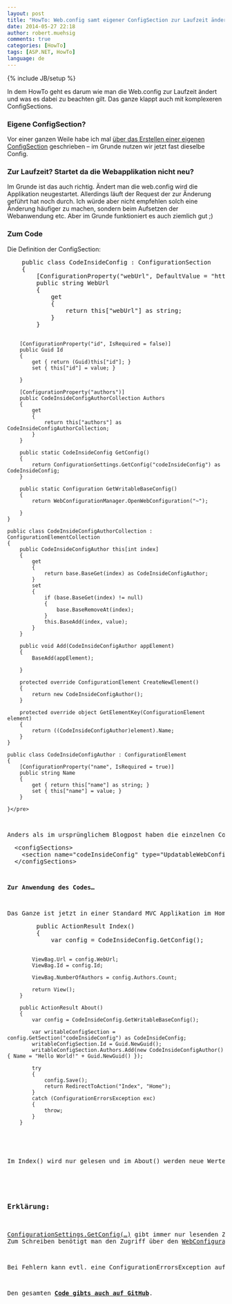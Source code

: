 ```yaml
---
layout: post
title: "HowTo: Web.config samt eigener ConfigSection zur Laufzeit ändern"
date: 2014-05-27 22:18
author: robert.muehsig
comments: true
categories: [HowTo]
tags: [ASP.NET, HowTo]
language: de
---
```

{% include JB/setup %}
<p>In dem HowTo geht es darum wie man die Web.config zur Laufzeit ändert und was es dabei zu beachten gilt. Das ganze klappt auch mit komplexeren ConfigSections. </p> <h3>Eigene ConfigSection?</h3> <p>Vor einer ganzen Weile habe ich mal <a href="http://blog.codeinside.eu/2009/11/03/howto-eine-eigene-configsection-schreiben-custom-configsections/">über das Erstellen einer eigenen ConfigSection</a> geschrieben – im Grunde nutzen wir jetzt fast dieselbe Config.</p> <h3>Zur Laufzeit? Startet da die Webapplikation nicht neu?</h3> <p>Im Grunde ist das auch richtig. Ändert man die web.config wird die Applikation neugestartet. Allerdings läuft der Request der zur Änderung geführt hat noch durch. Ich würde aber nicht empfehlen solch eine Änderung häufiger zu machen, sondern beim Aufsetzen der Webanwendung etc. Aber im Grunde funktioniert es auch ziemlich gut ;)</p> <h3></h3> <h3>Zum Code</h3> <p>Die Definition der ConfigSection:</p><pre class="brush: csharp; auto-links: true; collapse: false; first-line: 1; gutter: true; html-script: false; light: false; ruler: false; smart-tabs: true; tab-size: 4; toolbar: true;">    public class CodeInsideConfig : ConfigurationSection
    {
        [ConfigurationProperty("webUrl", DefaultValue = "http://DEFAULT.de", IsRequired = true)]
        public string WebUrl
        {
            get
            {
                return this["webUrl"] as string;
            }
        }

        [ConfigurationProperty("id", IsRequired = false)]
        public Guid Id
        {
            get { return (Guid)this["id"]; }
            set { this["id"] = value; }

        }

        [ConfigurationProperty("authors")]
        public CodeInsideConfigAuthorCollection Authors
        {
            get
            {
                return this["authors"] as CodeInsideConfigAuthorCollection;
            }
        }

        public static CodeInsideConfig GetConfig()
        {
            return ConfigurationSettings.GetConfig("codeInsideConfig") as CodeInsideConfig;
        }

        public static Configuration GetWritableBaseConfig()
        {
            return WebConfigurationManager.OpenWebConfiguration("~");

        }
    }

    public class CodeInsideConfigAuthorCollection : ConfigurationElementCollection
    {
        public CodeInsideConfigAuthor this[int index]
        {
            get
            {
                return base.BaseGet(index) as CodeInsideConfigAuthor;
            }
            set
            {
                if (base.BaseGet(index) != null)
                {
                    base.BaseRemoveAt(index);
                }
                this.BaseAdd(index, value);
            }
        }

        public void Add(CodeInsideConfigAuthor appElement)
        {
            BaseAdd(appElement);

        }

        protected override ConfigurationElement CreateNewElement()
        {
            return new CodeInsideConfigAuthor();
        }

        protected override object GetElementKey(ConfigurationElement element)
        {
            return ((CodeInsideConfigAuthor)element).Name;
        }
    }

    public class CodeInsideConfigAuthor : ConfigurationElement
    {
        [ConfigurationProperty("name", IsRequired = true)]
        public string Name
        {
            get { return this["name"] as string; }
            set { this["name"] = value; }
        }

    }</pre>
<p>Anders als im ursprünglichem Blogpost haben die einzelnen ConfigurationElements auch not Setter und die Collection hat noch eine <a href="http://msdn.microsoft.com/en-us/library/19tyhxbx(v=vs.110).aspx">BaseAdd</a> Methode (welche als Protected Method in der Basisklasse vorhanden ist). Die ConfigSection muss natürlich auch in der Web.config bekannt sein:</p><pre class="brush: csharp; auto-links: true; collapse: false; first-line: 1; gutter: true; html-script: false; light: false; ruler: false; smart-tabs: true; tab-size: 4; toolbar: true;">  &lt;configSections&gt;
    &lt;section name="codeInsideConfig" type="UpdatableWebConfig.CodeInsideConfig"/&gt;
  &lt;/configSections&gt;</pre>
<p><strong>Zur Anwendung des Codes…</strong></p>
<p>Das Ganze ist jetzt in einer Standard MVC Applikation im HomeController eingebunden:</p><pre class="brush: csharp; auto-links: true; collapse: false; first-line: 1; gutter: true; html-script: false; light: false; ruler: false; smart-tabs: true; tab-size: 4; toolbar: true;">        public ActionResult Index()
        {
            var config = CodeInsideConfig.GetConfig();

            ViewBag.Url = config.WebUrl;
            ViewBag.Id = config.Id;

            ViewBag.NumberOfAuthors = config.Authors.Count;

            return View();
        }

        public ActionResult About()
        {
            var config = CodeInsideConfig.GetWritableBaseConfig();

            var writableConfigSection = config.GetSection("codeInsideConfig") as CodeInsideConfig;
            writableConfigSection.Id = Guid.NewGuid();
            writableConfigSection.Authors.Add(new CodeInsideConfigAuthor() { Name = "Hello World!" + Guid.NewGuid() });

            try
            {
                config.Save();
                return RedirectToAction("Index", "Home");
            }
            catch (ConfigurationErrorsException exc)
            {
                throw;
            }
        }
</pre>
<p>Im Index() wird nur gelesen und im About() werden neue Werte eingetragen. </p>
<h4></h4>
<h3>Erklärung:</h3>
<p><a href="http://msdn.microsoft.com/en-us/library/system.configuration.configurationmanager.getsection.aspx">ConfigurationSettings.GetConfig(…)</a> gibt immer nur lesenden Zugriff auf die Web.config Einträge. <br>Zum Schreiben benötigt man den Zugriff über den <a href="http://msdn.microsoft.com/en-us/library/ms151456(v=vs.110).aspx">WebConfigurationManager</a>. Danach kann man auch <a href="http://msdn.microsoft.com/en-us/library/ms134087(v=vs.110).aspx">Save</a> aufrufen. Danach wird auch direkt die Config aktualisiert und nachdem der Request durch ist wird auch die Webapplikation neugestartet.</p>
<p>Bei Fehlern kann evtl. eine ConfigurationErrorsException auftreten, daher der “tote” Code im Beispiel. </p>
<p>Den gesamten <a href="https://github.com/Code-Inside/Samples/tree/master/2014/UpdatableWebConfig"><strong>Code gibts auch auf GitHub</strong></a>.</p>
